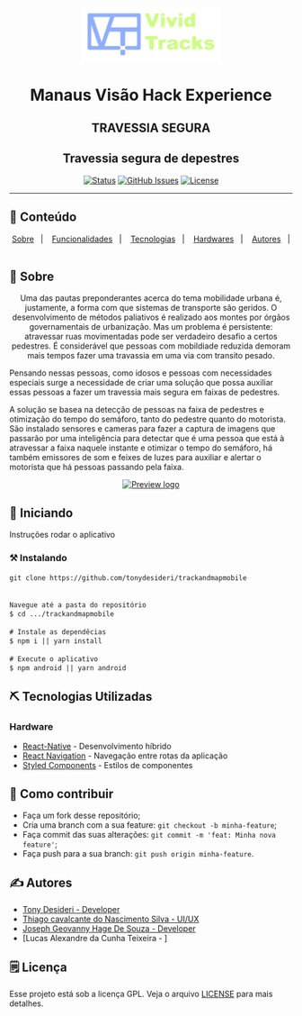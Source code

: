 <p align="center">
  <a href="" rel="noopener">
 <img src=".github\logo.png" alt="Project logo" width=250px></a>
</p>

<h1 align="center">Manaus Visão Hack Experience</h1>
<h2 align="center">TRAVESSIA SEGURA</h2>
<h2 align="center">Travessia segura de depestres</h2>

<div align="center">

[![Status](https://img.shields.io/badge/status-active-success.svg)]()
[![GitHub Issues](https://img.shields.io/github/languages/count/tonydesideri/trackandmapmobile)]()
[![License](https://img.shields.io/badge/license-GPL-blue)](/LICENSE.gpl)

</div>

---


## 📝 Conteúdo
<p align="center">
<a href="#about">Sobre</a>&nbsp;&nbsp;&nbsp;|&nbsp;&nbsp;&nbsp;
<a href="#dev_acess">Funcionalidades</a>&nbsp;&nbsp;&nbsp;|&nbsp;&nbsp;&nbsp;
<a href="#getting_started">Tecnologias</a>&nbsp;&nbsp;&nbsp;|&nbsp;&nbsp;&nbsp;
<a href="#built_using">Hardwares</a>&nbsp;&nbsp;&nbsp;|&nbsp;&nbsp;&nbsp;
<a href="#authors">Autores</a>&nbsp;&nbsp;&nbsp;|&nbsp;&nbsp;&nbsp;
</p>


## 🧐 Sobre <a name = "about"></a>

<p align="center">Uma das pautas preponderantes acerca do tema mobilidade urbana é, justamente, a forma com que sistemas de transporte são geridos. O desenvolvimento de métodos paliativos é realizado aos montes por órgãos governamentais de urbanização. Mas um problema é persistente: atravessar ruas movimentadas pode ser verdadeiro desafio a certos pedestres. É considerável que
pessoas com mobildiade reduzida demoram mais tempos fazer uma travassia em uma via com transito pesado.

Pensando nessas pessoas, como idosos e pessoas com necessidades especiais surge a necessidade de criar
uma solução que possa auxiliar essas pessoas a fazer um travessia mais segura em faixas de pedestres.

A solução se basea na detecção de pessoas na faixa de pedestres e otimização do tempo do semáforo, tanto do pedestre quanto do
motorista. São instalado sensores e cameras para fazer a captura de imagens que passarão por uma inteligência para detectar que
é uma pessoa que está à atravessar a faixa naquele instante e otimizar o tempo do semáforo, há também emissores de som e feixes de
luzes para auxiliar e alertar o motorista que há pessoas passando pela faixa.
    <br>
</p>

<p align="center">
  <a href="" rel="noopener">
 <img width=650px src=".github\gif_video.gif" alt="Preview logo"></a>
</p>

## 🏁 Iniciando <a name = "getting_started"></a>

Instruções rodar o aplicativo

### ⚒ Instalando <a name = "installing"></a>

```
git clone https://github.com/tonydesideri/trackandmapmobile


Navegue até a pasta do repositório
$ cd .../trackandmapmobile

# Instale as dependêcias
$ npm i || yarn install

# Execute o aplicativo
$ npm android || yarn android

```

## ⛏️ Tecnologias Utilizadas <a name = "built_using"></a>

### Hardware
- [React-Native](https://reactnative.dev/) - Desenvolvimento híbrido
- [React Navigation](https://reactnavigation.org/) - Navegação entre rotas da aplicação
- [Styled Components](https://styled-components.com/) - Estilos de componentes


## 🤔 Como contribuir <a name = "contribute"></a>

- Faça um fork desse repositório;
- Cria uma branch com a sua feature: `git checkout -b minha-feature`;
- Faça commit das suas alterações: `git commit -m 'feat: Minha nova feature'`;
- Faça push para a sua branch: `git push origin minha-feature`.

## ✍️ Autores <a name = "authors"></a>

- [Tony Desideri - Developer](https://www.linkedin.com/in/tonydesideri/)
- [Thiago cavalcante do Nascimento Silva -	UI/UX](https://www.linkedin.com/in/thiago-cavalcante-2b9513b9/vidbr/)
- [Joseph Geovanny Hage De Souza  - Developer](https://www.instagram.com/Josephhage_/)
- [Lucas Alexandre da Cunha Teixeira - ]


## 🗒 Licença

Esse projeto está sob a licença GPL. Veja o arquivo [LICENSE](/LICENSE.gpl) para mais detalhes.
